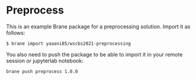 # Preprocess 
This is an example Brane package for a preprocessing solution. Import it as follows:

```shell
$ brane import yaaani85/wscbs2021-preprocessing
```
You also need to push the package to be able to import it in your remote session or jupyterlab notebook:
```shell
brane push preprocess 1.0.0
```
